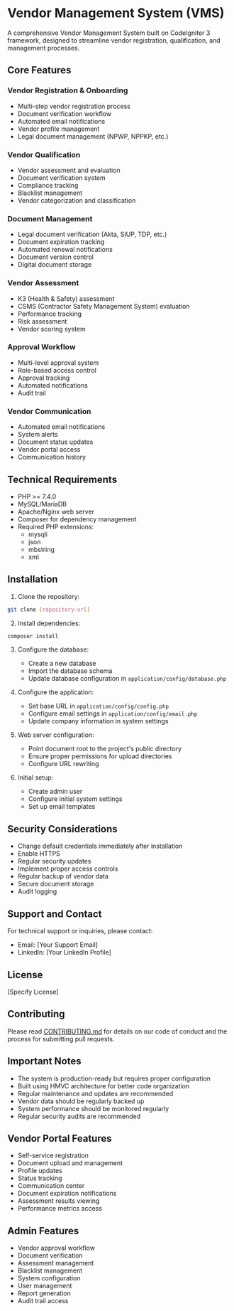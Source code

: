 # Vendor Management System (VMS)

A comprehensive Vendor Management System built on CodeIgniter 3 framework, designed to streamline vendor registration, qualification, and management processes.

## Core Features

### Vendor Registration & Onboarding
- Multi-step vendor registration process
- Document verification workflow
- Automated email notifications
- Vendor profile management
- Legal document management (NPWP, NPPKP, etc.)

### Vendor Qualification
- Vendor assessment and evaluation
- Document verification system
- Compliance tracking
- Blacklist management
- Vendor categorization and classification

### Document Management
- Legal document verification (Akta, SIUP, TDP, etc.)
- Document expiration tracking
- Automated renewal notifications
- Document version control
- Digital document storage

### Vendor Assessment
- K3 (Health & Safety) assessment
- CSMS (Contractor Safety Management System) evaluation
- Performance tracking
- Risk assessment
- Vendor scoring system

### Approval Workflow
- Multi-level approval system
- Role-based access control
- Approval tracking
- Automated notifications
- Audit trail

### Vendor Communication
- Automated email notifications
- System alerts
- Document status updates
- Vendor portal access
- Communication history

## Technical Requirements

- PHP >= 7.4.0
- MySQL/MariaDB
- Apache/Nginx web server
- Composer for dependency management
- Required PHP extensions:
  - mysqli
  - json
  - mbstring
  - xml

## Installation

1. Clone the repository:
```bash
git clone [repository-url]
```

2. Install dependencies:
```bash
composer install
```

3. Configure the database:
   - Create a new database
   - Import the database schema
   - Update database configuration in `application/config/database.php`

4. Configure the application:
   - Set base URL in `application/config/config.php`
   - Configure email settings in `application/config/email.php`
   - Update company information in system settings

5. Web server configuration:
   - Point document root to the project's public directory
   - Ensure proper permissions for upload directories
   - Configure URL rewriting

6. Initial setup:
   - Create admin user
   - Configure initial system settings
   - Set up email templates

## Security Considerations

- Change default credentials immediately after installation
- Enable HTTPS
- Regular security updates
- Implement proper access controls
- Regular backup of vendor data
- Secure document storage
- Audit logging

## Support and Contact

For technical support or inquiries, please contact:
- Email: [Your Support Email]
- LinkedIn: [Your LinkedIn Profile]

## License

[Specify License]

## Contributing

Please read [CONTRIBUTING.md](CONTRIBUTING.md) for details on our code of conduct and the process for submitting pull requests.

## Important Notes

- The system is production-ready but requires proper configuration
- Built using HMVC architecture for better code organization
- Regular maintenance and updates are recommended
- Vendor data should be regularly backed up
- System performance should be monitored regularly
- Regular security audits are recommended

## Vendor Portal Features

- Self-service registration
- Document upload and management
- Profile updates
- Status tracking
- Communication center
- Document expiration notifications
- Assessment results viewing
- Performance metrics access

## Admin Features

- Vendor approval workflow
- Document verification
- Assessment management
- Blacklist management
- System configuration
- User management
- Report generation
- Audit trail access 